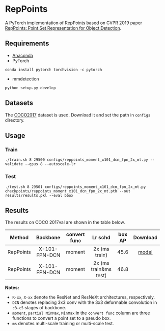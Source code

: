# RepPoints
A PyTorch implementation of RepPoints based on CVPR 2019 paper 
[RepPoints: Point Set Representation for Object Detection](https://arxiv.org/abs/1904.11490). 

## Requirements
- [Anaconda](https://www.anaconda.com/download/)
- PyTorch
```
conda install pytorch torchvision -c pytorch
```
- mmdetection
```
python setup.py develop
```
## Datasets
The [COCO2017](http://cocodataset.org/#download) dataset is used.
Download it and set the path in `configs` directory.

## Usage

### Train
```
./train.sh 8 29500 configs/reppoints_moment_x101_dcn_fpn_2x_mt.py --validate --gpus 8 --autoscale-lr
```

### Test
```
./test.sh 8 29501 configs/reppoints_moment_x101_dcn_fpn_2x_mt.py checkpoints/reppoints_moment_x101_dcn_fpn_2x_mt.pth --out results/results.pkl --eval bbox
```

## Results

The results on COCO 2017val are shown in the table below.

| Method | Backbone | convert func | Lr schd | box AP | Download |
| :----: | :------: | :-------: | :-----: | :----: | :------: |
| RepPoints | X-101-FPN-DCN | moment | 2x (ms train)   | 45.6| [model](https://drive.google.com/open?id=1nr9gcVWxzeakbfPC6ON9yvKOuLzj_RrJ) |
| RepPoints | X-101-FPN-DCN | moment | 2x (ms train&ms test)   | 46.8|          |

**Notes:**

- `R-xx`, `X-xx` denote the ResNet and ResNeXt architectures, respectively. 
- `DCN` denotes replacing 3x3 conv with the 3x3 deformable convolution in `c3-c5` stages of backbone.
- `moment`, `partial MinMax`, `MinMax` in the `convert func` column are three functions to convert a point set to a 
pseudo box.
- `ms` denotes multi-scale training or multi-scale test.

